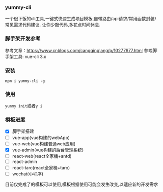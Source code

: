 ### yummy-cli
一个很下饭的cli工具,一键式快速生成项目模板,自带路由/api请求/常用函数封装/常见需求代码建议.
让你少敲代码,多花点时间休息.

### 脚手架开发参考
参考文章：https://www.cnblogs.com/cangqinglang/p/10277977.html
参考脚手架工具: vue-cli 3.x

### 安装
`npm i yummy-cli -g`

### 使用
`yummy init`或者`y i`

### 模板进度
- [x] 脚手架搭建
- [ ] vue-app(vue构建的webApp)
- [ ] vue-web(vue构建普通web应用)
- [X] vue-admin(vue构建的后台管理系统)
- [ ] react-web(react全家桶+antd)
- [ ] react-admin
- [ ] react-taro(react全家桶+taro)
- [ ] wechat(小程序)

目前仅完成了的模板可以使用,模板根据使用可能会发生改变,以适应新的开发需求